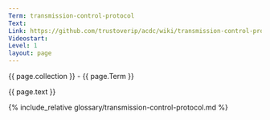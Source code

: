 ```yaml
---
Term: transmission-control-protocol
Text: 
Link: https://github.com/trustoverip/acdc/wiki/transmission-control-protocol.md
Videostart: 
Level: 1
layout: page
---
```


{{ page.collection }} - {{ page.Term }}

   {{ page.text }}

{% include_relative glossary/transmission-control-protocol.md %}
